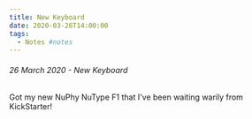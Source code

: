 ```yaml
---
title: New Keyboard
date: 2020-03-26T14:00:00
tags:
  - Notes #notes
---
```

###### 26 March 2020 - New Keyboard

Got my new NuPhy NuType F1 that I've been waiting warily from KickStarter!